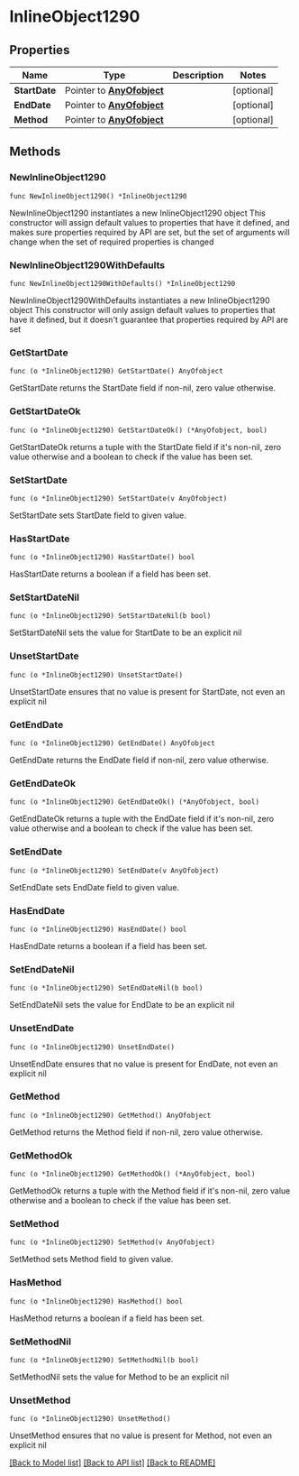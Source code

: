 # InlineObject1290

## Properties

Name | Type | Description | Notes
------------ | ------------- | ------------- | -------------
**StartDate** | Pointer to [**AnyOfobject**](anyOf&lt;object&gt;.md) |  | [optional] 
**EndDate** | Pointer to [**AnyOfobject**](anyOf&lt;object&gt;.md) |  | [optional] 
**Method** | Pointer to [**AnyOfobject**](anyOf&lt;object&gt;.md) |  | [optional] 

## Methods

### NewInlineObject1290

`func NewInlineObject1290() *InlineObject1290`

NewInlineObject1290 instantiates a new InlineObject1290 object
This constructor will assign default values to properties that have it defined,
and makes sure properties required by API are set, but the set of arguments
will change when the set of required properties is changed

### NewInlineObject1290WithDefaults

`func NewInlineObject1290WithDefaults() *InlineObject1290`

NewInlineObject1290WithDefaults instantiates a new InlineObject1290 object
This constructor will only assign default values to properties that have it defined,
but it doesn't guarantee that properties required by API are set

### GetStartDate

`func (o *InlineObject1290) GetStartDate() AnyOfobject`

GetStartDate returns the StartDate field if non-nil, zero value otherwise.

### GetStartDateOk

`func (o *InlineObject1290) GetStartDateOk() (*AnyOfobject, bool)`

GetStartDateOk returns a tuple with the StartDate field if it's non-nil, zero value otherwise
and a boolean to check if the value has been set.

### SetStartDate

`func (o *InlineObject1290) SetStartDate(v AnyOfobject)`

SetStartDate sets StartDate field to given value.

### HasStartDate

`func (o *InlineObject1290) HasStartDate() bool`

HasStartDate returns a boolean if a field has been set.

### SetStartDateNil

`func (o *InlineObject1290) SetStartDateNil(b bool)`

 SetStartDateNil sets the value for StartDate to be an explicit nil

### UnsetStartDate
`func (o *InlineObject1290) UnsetStartDate()`

UnsetStartDate ensures that no value is present for StartDate, not even an explicit nil
### GetEndDate

`func (o *InlineObject1290) GetEndDate() AnyOfobject`

GetEndDate returns the EndDate field if non-nil, zero value otherwise.

### GetEndDateOk

`func (o *InlineObject1290) GetEndDateOk() (*AnyOfobject, bool)`

GetEndDateOk returns a tuple with the EndDate field if it's non-nil, zero value otherwise
and a boolean to check if the value has been set.

### SetEndDate

`func (o *InlineObject1290) SetEndDate(v AnyOfobject)`

SetEndDate sets EndDate field to given value.

### HasEndDate

`func (o *InlineObject1290) HasEndDate() bool`

HasEndDate returns a boolean if a field has been set.

### SetEndDateNil

`func (o *InlineObject1290) SetEndDateNil(b bool)`

 SetEndDateNil sets the value for EndDate to be an explicit nil

### UnsetEndDate
`func (o *InlineObject1290) UnsetEndDate()`

UnsetEndDate ensures that no value is present for EndDate, not even an explicit nil
### GetMethod

`func (o *InlineObject1290) GetMethod() AnyOfobject`

GetMethod returns the Method field if non-nil, zero value otherwise.

### GetMethodOk

`func (o *InlineObject1290) GetMethodOk() (*AnyOfobject, bool)`

GetMethodOk returns a tuple with the Method field if it's non-nil, zero value otherwise
and a boolean to check if the value has been set.

### SetMethod

`func (o *InlineObject1290) SetMethod(v AnyOfobject)`

SetMethod sets Method field to given value.

### HasMethod

`func (o *InlineObject1290) HasMethod() bool`

HasMethod returns a boolean if a field has been set.

### SetMethodNil

`func (o *InlineObject1290) SetMethodNil(b bool)`

 SetMethodNil sets the value for Method to be an explicit nil

### UnsetMethod
`func (o *InlineObject1290) UnsetMethod()`

UnsetMethod ensures that no value is present for Method, not even an explicit nil

[[Back to Model list]](../README.md#documentation-for-models) [[Back to API list]](../README.md#documentation-for-api-endpoints) [[Back to README]](../README.md)


